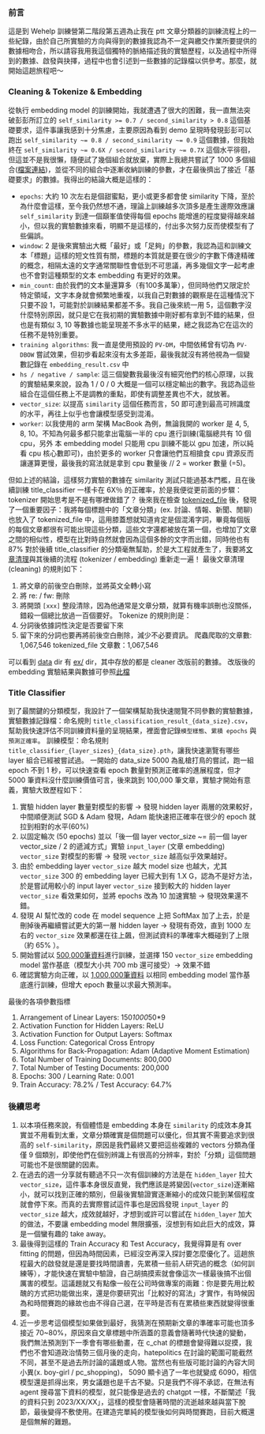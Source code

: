 ### 前言
這是到 Wehelp 訓練營第二階段第五週為止我在 ptt 文章分類器的訓練流程上的一些紀錄，由於自己所實驗的方向與得到的數據我認為不一定與繳交作業所要提供的數據相吻合，所以請容我用我這個獨特的脈絡描述我的實驗歷程，以及過程中所得到的數據、啟發與抉擇，過程中也會引述到一些數據的記錄檔以供參考。那麼，就開始這趟旅程吧～

### Cleaning & Tokenize & Embedding 
從執行 embedding model 的訓練開始，我就遭遇了很大的困難，我一直無法突破彭彭所訂立的 `self_similarity >= 0.7 / second_similarity > 0.8` 這個基礎要求，這件事讓我感到十分焦慮，主要原因為看到 demo 呈現時發現彭彭可以跑出 `self_similarity ~= 0.8 / second_similarity ~= 0.9` 這個數據，但我始終在 `self_similarity ~= 0.6X / second_similarity ~= 0.7X` 這個水平徘徊，但這並不是我很懶，隨便試了幾個組合就放棄，實際上我總共嘗試了 1000 多個組合([檔案連結](./data/ex/embedding_result.csv))，並從不同的組合中逐漸收納訓練的參數，才在最後擠出了接近「基礎要求」的數據。我得出的結論大概是這樣的：
- `epochs`: 大約 10 次左右是個甜蜜點，更小或更多都會使 similarity 下降，至於為什麼會這樣，至今我仍然想不通，理論上訓練越多次頂多是產生邊際效應讓 `self_similarity` 到達一個巔峯值使得每個 epochs 能增進的程度變得越來越小，但以我的實驗數據來看，明顯不是這樣的，付出多次努力反而使模型有了些偏誤。
- `window`: 2 是後來實驗出大概「最好」或「足夠」的參數，我認為這和訓練文本「標題」這樣的短文性質有關，標題的本質就是要在很少的字數下傳達精確的概念，相隔太遠的文字通常關聯性會低到不可思議，再多幾個文字一起考慮也不會對這種類型的文本 embedding 有更好的效果。
- `min_count`: 由於我們的文本量還算多（有100多萬筆），但同時他們又限定於特定領域，文字本身就會頻繁地重複，以我自己對數據的觀察是在這種情況下只要不設 1，可能對於訓練結果都差不多。我自己後來統一用 5，這個數字沒什麼特別原因，就只是它在我初期的實驗數據中剛好都有拿到不錯的結果，但也是有類似 3, 10 等數據也能呈現差不多水平的結果，總之我認為它在這次的任務不是特別重要。
- `training algorithms`: 我一直是使用預設的 `PV-DM`，中間依稀曾有切為 `PV-DBOW` 嘗試效果，但初步看起來沒有太多差距，最後我就沒有將他視為一個變數記錄在 `embedding_result.csv` 中
- `hs / negative / sample`: 這三個變數我最後沒有細究他們的核心原理，以我的實驗結果來說，設為 1 / 0 / 0 大概是一個可以穩定輸出的數字。我認為這些組合在這個任務上不是調教的重點，即使有調整差異也不大，就放著。
- `vector_size`: 以提高 `similarity` 這個任務而言，50 即可達到最高可辨識度的水平，再往上似乎也會讓模型感受到混淆。
- `worker`: 以我使用的 arm 架構 MacBook 為例，無論我開的 worker 是 4, 5, 8, 10。不知為何最多都只能拿出電腦一半的 cpu 進行訓練(電腦總共有 10 個 cpu，另外 本 embedding model 只能用 cpu 訓練不能以 gpu 加速，所以純看 cpu 核心數即可)，由於更多的 worker 只會讓他們互相搶食 cpu 資源反而讓運算更慢，最後我的寫法就是拿到 cpu 數量後 // 2 = worker 數量 (=5)。

但如上述的結論，這樣努力實驗的數據在 similarity 測試只能過基本門檻，且在後續訓練 title_classifier 一樣卡在 6X％ 的正確率，於是我便從更前面的步驟：tokenizer 開始思考是不是有哪裡做錯了？
後來我在檢查 [tokenized_file](./data/ex/tokenized_file.txt.sample) 後，發現了一個重要因子：我將每個標題中的「文章分類」(ex. 討論、情報、新聞、閒聊)也放入了 tokenized_file 中，這用膝蓋想就知道肯定是個混淆字詞，畢竟每個版的每個文章都很有可能出現這些分類，這些文字還都被放在第一個，也增加了文章之間的相似性，模型在比對時自然就會因為這個多餘的文字而出錯，同時他也有 87% 對於後續 title_classifier 的分類毫無幫助，於是大工程就產生了，我要將[文章清理](./cleaner.py)與其後續的流程 (tokenizer / embedding) 重新走一遍！
最後文章清理 (cleaning) 的規則如下：
1. 將文章的前後空白刪除，並將英文全轉小寫
2. 將 re: / fw: 刪除
3. 將開頭 `[xxx]` 整段清除，因為他通常是文章分類，就算有機率誤刪也沒關係，錯殺一個總比放過一百個要好。
Tokenize 的規則則是：
1. 分詞後依據詞性決定是否要留下來
2. 留下來的分詞也要再將前後空白刪除，減少不必要資訊。
爬蟲爬取的文章數: 1,067,546
tokenized_file 文章數：1,067,546

可以看到 [data](./data/) dir 有 [ex/](./data/ex/) dir，其中存放的都是 cleaner 改版前的數據。
改版後的 embedding 實驗結果與數據可參照[此檔](./data/embedding_result.csv)

### Title Classifier
到了最關鍵的分類模型，我設計了一個架構幫助我快速閱覽不同參數的實驗數據，
實驗數據記錄檔：命名規則 `title_classification_result_{data_size}.csv`，幫助我快速評估不同訓練資料量的呈現結果，裡面會記錄`模型樣態`、`累積 epochs` 與`預測正確率`。
訓練模型：命名規則 `title_classifier_{layer_sizes}_{data_size}.pth`，讓我快速瀏覽有哪些 layer 組合已經被嘗試過。
一開始的 data_size 5000 為亂槍打鳥的嘗試，跑一組 epoch 不到 1 秒，可以快速查看 epoch 數量對預測正確率的進展程度，但才 5000 筆資料沒什麼訓練價值可言，後來跳到 100,000 筆文章，實驗才開始有意義，實驗大致歷程如下：
1. 實驗 hidden layer 數量對模型的影響 -> 發現 hidden layer 兩層的效果較好，中間順便測試 SGD & Adam 發現，Adam 能快速把正確率在很少的 epoch 就拉到相對的水平(60%)
2. 以固定輪次 (50 epochs) 並以「後一個 layer vector_size ~= 前一個 layer vector_size / 2 的遞減方式」實驗 `input_layer` (文章 embedding) `vector_size` 對模型的影響 -> 發現 `vector_size` 越高似乎效果越好。
3. 由於 embedding layer `vector_size` 越大 model size 也越大，尤其 `vector_size` 300 的 embedding layer 已經大到有 1.X G，認為不是好方法，於是嘗試用較小的 input layer `vector_size` 接到較大的 hidden layer `vector_size` 看效果如何，並將 epochs 改為 10 加速實驗 -> 發現效果還不錯。
4. 發現 AI 幫忙改的 code 在 model sequence 上把 SoftMax 加了上去，於是刪掉後再繼續嘗試更大的第一層 hidden layer -> 發現有奇效，直到 1000 左右的 `vector_size` 效果都還在往上飆，但測試資料的準確率大概碰到了上限（約 65% ）。
5. 開始嘗試以 [500,000筆資料](./data/title_classification_result_500000.csv)進行訓練，並選擇 150 `vector_size` embedding model 當作基底（模型大小共 700 mb 還可接受）-> 效果不錯
6. 確認實驗方向正確，以 [1,000,000筆資料](./data/title_classification_result_1000000.csv) 以相同 embedding model 當作基底進行訓練，但增大 epoch 數量以求最大預測率。

最後的各項參數指標
1. Arrangement of Linear Layers: 150*1000*50*9
2. Activation Function for Hidden Layers: ReLU
3. Activation Function for Output Layers: Softmax
4. Loss Function: Categorical Cross Entropy
5. Algorithms for Back-Propagation: Adam (Adaptive Moment Estimation)
6. Total Number of Training Documents: 800,000
7. Total Number of Testing Documents: 200,000
8. Epochs: 300 / Learning Rate: 0.001
9. Train Accuracy: 78.2% / Test Accuracy: 64.7%


### 後續思考
1. 以本項任務來說，有個體悟是 embedding 本身在 `similarity` 的成效本身其實並不用看到太重，文章分類確實是個問題可以優化，但其實不需要追求到很高的 `self-similarity`，原因是我們最終又要把這些複雜的 vectors 分類為僅僅 9 個類別，即使他們在個別辨識上有很高的分辨率，對於「分類」這個問題可能也不是很關鍵的因素。
2. 在過去的週一分享就有聽過不只一次有個訓練的方法是在 `hidden_layer` 拉大 `vector_size`，這件事本身很反直覺，我們應該是將變因(`vector_size`)逐漸縮小，就可以找到正確的類別，但最後實驗證實逐漸縮小的成效只能到某個程度就會停下來。而真的去實際嘗試這件事也是因爲發現 `input_layer` 的 `vector_size` 越大，成效就越好，才想到或許可以嘗試在 `hidden_layer` 加大的做法，不要讓 embedding model 無限擴張，沒想到有如此巨大的成效，算是一個蠻有趣的 take away。
3. 最後得到這樣的 Train Accuracy 和 Test Accuracy，我覺得算是有 over fitting 的問題，但因為時間因素，已經沒空再深入探討要怎麼優化了。這趟旅程最大的啟發就是還是要找時間讀書，先累積一些前人研究過的概念（如何訓練等），才能快速在實驗中驗證，自己胡搞摸索就會像這次一樣最後搞不出個厲害的模型。這議題就又有點像一般在公司時做專案的兩難：你是要先用比較醜的方式把功能做出來，還是你要研究出「比較好的寫法」才實作，有時候因為和時間賽跑的緣故也由不得自己選，在平時是否有在累積些東西就變得很重要。
4. 近一步思考這個模型如果做到最好，我猜測在預期新文章的準確率可能也頂多接近 70~80%，原因來自文章標題中所涵蓋的意義會隨著時代快速的變動，我們無法預測到下一季會有哪些動畫，在 c_chat 的標題會變得難以捉摸，我們也不會知道政治情勢三個月後的走向，hatepolitics 在討論的範圍可能截然不同，甚至不是過去所討論的議題或人物。當然也有些版可能討論的內容大同小異(x. boy-girl / pc_shopping)， 5090 顯卡過了一年也就變成 6090，相信模型還是抓得出來，男女議題也是千古不變。只是我們不得不承認，在無法有 agent 搜尋當下資料的模型，就只能像是過去的 chatgpt 一樣，不斷闡述「我的資料只到 2023/XX/XX」，這樣的模型會隨著時間的流逝越來越與當下脫節，最後變得不敷使用。在建造完單純的模型後如何與時間賽跑，目前大概還是個無解的難題。
